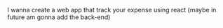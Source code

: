 I wanna create a web app that track your expense using react (maybe in future am gonna add the back-end)
